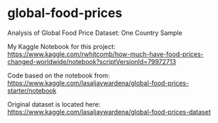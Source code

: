 # global-food-prices
Analysis of Global Food Price Dataset: One Country Sample

My Kaggle Notebook for this project:
https://www.kaggle.com/rwhitcomb/how-much-have-food-prices-changed-worldwide/notebook?scriptVersionId=79972713

Code based on the notebook from:
https://www.kaggle.com/lasaljaywardena/global-food-prices-starter/notebook

Original dataset is located here:
https://www.kaggle.com/lasaljaywardena/global-food-prices-dataset
